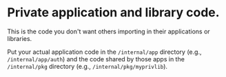 # Private application and library code. 

This is the code you don't want others importing in their applications or libraries.

Put your actual application code in the `/internal/app` directory (e.g., `/internal/app/auth`) and the code shared by those apps in the `/internal/pkg` directory (e.g., `/internal/pkg/myprivlib`).